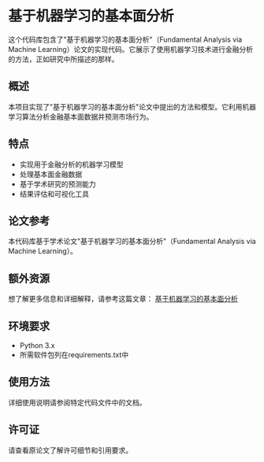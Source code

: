 # 基于机器学习的基本面分析

这个代码库包含了"基于机器学习的基本面分析"（Fundamental Analysis via Machine Learning）论文的实现代码。它展示了使用机器学习技术进行金融分析的方法，正如研究中所描述的那样。

## 概述

本项目实现了"基于机器学习的基本面分析"论文中提出的方法和模型。它利用机器学习算法分析金融基本面数据并预测市场行为。

## 特点

- 实现用于金融分析的机器学习模型
- 处理基本面金融数据
- 基于学术研究的预测能力
- 结果评估和可视化工具

## 论文参考

本代码库基于学术论文"基于机器学习的基本面分析"（Fundamental Analysis via Machine Learning）。

## 额外资源

想了解更多信息和详细解释，请参考这篇文章：
[基于机器学习的基本面分析](https://mp.weixin.qq.com/s/rD-SKVIQRx4VTa7AKlh3Yw)

## 环境要求

- Python 3.x
- 所需软件包列在requirements.txt中

## 使用方法

详细使用说明请参阅特定代码文件中的文档。

## 许可证

请查看原论文了解许可细节和引用要求。